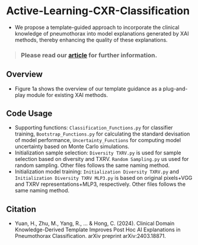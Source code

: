 # Active-Learning-CXR-Classification
-   We propose a template-guided approach to incorporate the clinical knowledge of pneumothorax into model explanations generated by XAI methods, thereby enhancing the quality of these explanations.
> ### Please read our [article](https://arxiv.org/pdf/2403.18871) for further information.

## Overview
-   Figure 1a shows the overview of our template guidance as a plug-and-play module for existing XAI methods.

## Code Usage
-   Supporting functions: `Classification_Functions.py` for classifier training, `Bootstrap_Functions.py` for calculating the standard devisation of model performance, `Uncertainty_Functions` for computing model uncertainty based on Monte Carlo simulations.
-   Initialization sample selection: `Diversity TXRV.py` is used for sample selection based on diversity and TXRV. `Random Sampling.py` us used for random sampling. Other files follows the same naming method.
-   Initialization model training: `Initialization Diversity TXRV.py` and `Initialization Diversity TXRV MLP3.py` is based on original pixels+VGG and TXRV representations+MLP3, respectively. Other files follows the same naming method.

## Citation
* Yuan, H., Zhu, M., Yang, R., ... & Hong, C. (2024). Clinical Domain Knowledge-Derived Template Improves Post Hoc AI Explanations in Pneumothorax Classification. arXiv preprint arXiv:2403.18871.
